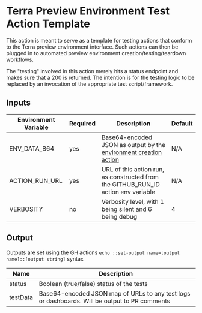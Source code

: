 # Terra Preview Environment Test Action Template
This action is meant to serve as a template for testing actions that conform to the Terra preview environment interface. Such actions can then be plugged in to automated preview environment creation/testing/teardown workflows.

The "testing" involved in this action merely hits a status endpoint and makes sure that a 200 is returned. The intention is for the testing logic to be replaced by an invocation of the appropriate test script/framework.

## Inputs
|Environment Variable|Required|Description|Default|
|---|---|---|---|
|ENV_DATA_B64|yes|Base64-encoded JSON as output by the [environment creation action](https://github.com/DataBiosphere/github-actions/tree/master/actions/preview#common-output-for-all-commands)|N/A|
|ACTION_RUN_URL|yes|URL of this action run, as constructed from the GITHUB_RUN_ID action env variable|N/A|
|VERBOSITY|no|Verbosity level, with 1 being silent and 6 being debug|4|

## Output
Outputs are set using the GH actions `echo ::set-output name=[output name]::[output string]` syntax

|Name|Description|
|---|---|
|status|Boolean (true/false) status of the tests|
|testData|Base64-encoded JSON map of URLs to any test logs or dashboards. Will be output to PR comments|

